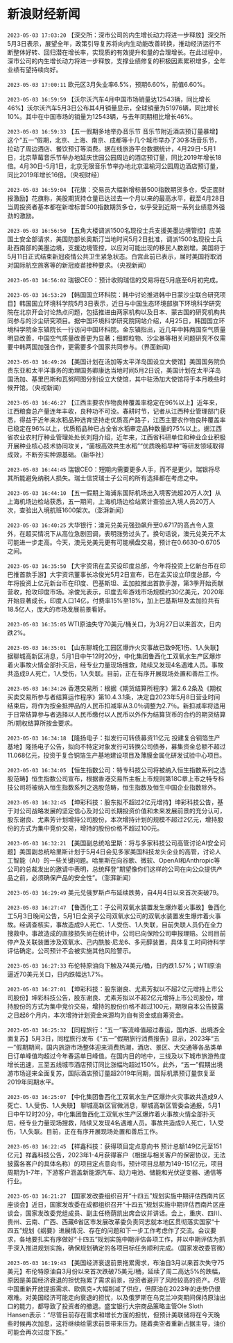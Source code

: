 # 新浪财经新闻
`2023-05-03 17:03:20` 【深交所：深市公司的内生增长动力将进一步释放】深交所5月3日表示，展望全年，政策引导复苏将向内生动能改善转换，推动经济运行不断整体好转、回归潜在增长率，实现质的有效提升和量的合理增长。在此过程中，深市公司的内生增长动力将进一步释放，支撑业绩修复的积极因素累积增多，全年业绩有望持续向好。

`2023-05-03 17:00:11` 欧元区3月失业率6.5%，预期6.60%，前值6.60%。

`2023-05-03 16:59:59` 【沃尔沃汽车4月中国市场销量达12543辆，同比增长46%】沃尔沃汽车5月3日公布其4月销量显示，全球销量为51976辆，同比增长10%。其中在中国市场的销量为12543辆，与去年同期相比增长46%。

`2023-05-03 16:59:33` 【五一假期多地举办音乐节 音乐节附近酒店预订量暴增】这个“五一”假期，北京、上海、南京、成都等十几个城市举办了30多场音乐节，拉动了周边酒店、餐饮预订等消费。据在线旅游平台数据统计，4月29日-5月1日，北京草莓音乐节举办地延庆世园公园周边的酒店预订量，同比2019年增长18倍。4月30日-5月1日，北京无限音乐节举办地北京温榆河公园周边酒店预订量，同比2019年增长16倍。（央视财经）

`2023-05-03 16:59:04` 【花旗：交易员大幅新增标普500指数期货多仓，受正面财报激励】花旗称，美股期货持仓量已达过去一个月以来的最高水平，截至4月28日当周投资者基本都在新增标普500指数期货多仓，似乎受到近期一系列业绩意外强劲的激励。

`2023-05-03 16:56:50` 【五角大楼调派1500名现役士兵支援美墨边境管控】应美国土安全部请求，美国防部长奥斯汀当地时间5月2日批准，调派1500名现役士兵赴西南部的美墨边境，支援边境管控，以应对可能出现的移民人数剧增。美国将于5月11日正式结束新冠疫情公共卫生紧急状态。白宫此前已表示，届时美国将取消对国际航空旅客等的新冠疫苗接种要求。（央视新闻）

`2023-05-03 16:56:02` 瑞银CEO：预计收购瑞信的交易将在5月底至6月初完成。

`2023-05-03 16:53:29` 【韩国国立环科院：韩中讨论推进韩中日蒙沙尘联合研究项目】韩国国立环境科学院5月3日表示，近日与中国生态环境部旗下环境科学研究院在北京开会讨论热点问题，包括推进由两家机构以及日本、蒙古国的研究机构共同参与的沙尘研究项目。据中国环境科学研究院网站介绍，4月25日，韩国国立环境科学院金东镇院长一行访问中国环科院。金东镇指出，近几年中韩两国空气质量明显改善，中国空气质量改善更为显著；细颗粒物、沙尘暴等相关问题研究不仅需要中韩两国加强合作，更需要多个国家共同参与。（界面新闻）

`2023-05-03 16:49:26` 【美国计划在汤加等太平洋岛国设立大使馆】美国国务院负责东亚和太平洋事务的助理国务卿康达当地时间5月2日说，美国计划在太平洋岛国汤加、基里巴斯和瓦努阿图分别设立大使馆，其中驻汤加大使馆将于本月晚些时候开馆。（央视新闻）

`2023-05-03 16:46:27` 【江西主要农作物良种覆盖率稳定在96%以上】近年来，江西粮食总产量连年丰收，良种功不可没。春耕时节，记者从江西种业管理部门获悉，得益于近年来水稻品种选育坚持走优质高产路子，江西主要农作物良种覆盖率已稳定在96%以上，优质稻品种已占全省水稻审定品种数量的75%以上。据江西省农业农村厅种业管理处处长刘翔介绍，近年来，江西省科研单位和种业企业积极开展种业核心技术协同攻关，“菌根高效共生水稻”“优质晚稻早种”等研发领域取得成效，不断夯实种源基础。（新华社）

`2023-05-03 16:44:45` 瑞银CEO：短期内需要更多人手，而不是更少。瑞银将尽其所能避免纳税人损失。瑞士信贷瑞士子公司的所有选择都在考虑之中。

`2023-05-03 16:44:10` 【五一假期上海浦东国际机场出入境客流超20万人次】从上海机场边检站获悉，五一期间，上海机场边检站累计查验出入境人员20万人次，查验出入境航班1600架次。（澎湃新闻）

`2023-05-03 16:40:25` 大华银行：澳元兑美元强劲飙升至0.6717的高点令人意外，在超买情况下从高位急剧回调，表明涨势过头了。换句话说，澳元兑美元不太可能进一步走高。今天，澳元兑美元更有可能横盘交易，预计在0.6630-0.6705之间。

`2023-05-03 16:35:50` 【大宇资讯在孟买设印度总部，今年将投资上亿新台币在印巴推首款手游】大宇资讯董事长凃俊光5月2日宣布，已在孟买设立印度总部，今年将投资上亿元新台币在印度、巴基斯坦、孟加拉推出首款手游，第3季开始贡献营收，抢攻印度市场。凃俊光表示，印度去年游戏市场规模约30亿美元，2020年开始显著成长，印度人口14亿，付费率15%至18%，加上巴基斯坦及孟加拉共有18.5亿人，庞大的市场发展前景看好。

`2023-05-03 16:35:05` WTI原油失守70美元/桶关口，为3月27日以来首次，日内跌2%。

`2023-05-03 16:35:01` 【山东聊城化工园区爆炸火灾事故已致9死1伤、1人失联】据聊城高新区消息，5月1日中午12时20分，中化集团鲁西化工双氧水生产区爆炸着火事故火情全部扑灭后，经专业力量现场搜救，陆续又发现4名遇难人员。事故共造成9人死亡，1人受伤，1人失联。目前，正在有序开展现场处置和善后工作。

`2023-05-03 16:34:26` 香港交易所：根据《期货结算所程序》第2.6.2条及《期权买卖交易所参与者结算运作程序》第10.4.3.1条，决定自2023年5月8日营业时间结束后，将作为按金抵押品的人民币扣减率从3.0％调整为2.7％。新扣减率将适用于日常结算参与者选择以人民币缴付以人民币以外作为结算货币的合约的期货结算所/期权结算所按金要求。

`2023-05-03 16:34:18` 【隆扬电子：拟发行可转债募资11亿元 投建复合铜箔生产基地】隆扬电子公告，拟向不特定对象发行可转换公司债券，募集资金总额不超过11.068亿元，投资于复合铜箔生产基地建设项目及薄膜金属化研发试验中心项目。

`2023-05-03 16:34:05` 【恒生指数公司：特专科技公司将被纳入恒生指数系列之选股范畴】恒生指数公司宣布，根据香港交易所主板上市规则第18C章上市之特专科技公司将被纳入恒生指数系列之选股范畴，恒生指数及恒生中国企业指数除外。

`2023-05-03 16:32:45` 【坤彩科技：股东拟不超过2亿元增持】坤彩科技公告，基于对公司战略发展的坚定信心及对公司长期投资价值和未来发展前景的充分认可，股东谢良、尤素芳计划增持公司股份，本次增持计划的规模不超过2亿元，增持股份的方式为集中竞价交易，增持的股份价格不超过100元。

`2023-05-03 16:32:21` 【美国副总统哈里斯：将与多家科技公司高管讨论AI安全问题】美国副总统哈里斯计划于5月4日会见多家美国科技龙头企业的高管，讨论人工智能（AI）的一些关键问题。哈里斯在向谷歌、微软、OpenAI和Anthropic等公司的总裁发出的邀请中表明，总统拜登“期望像你们这样的公司在向公众提供产品之前，必须确保产品的安全性”。（澎湃新闻）

`2023-05-03 16:29:49` 美元兑俄罗斯卢布延续跌势，自4月4日以来首次突破79。

`2023-05-03 16:27:47` 【鲁西化工：子公司双氧水装置发生爆炸着火事故】鲁西化工5月3日晚间公告，5月1日全资子公司双氧水公司的双氧水装置发生爆炸着火事故。经调查核实，事故造成9人死亡、1人受伤、1人失联，目前失联人员仍在全力搜救中。事故造成的直接损失尚在统计中，公司已向保险公司申报理赔。公司目前停产及关联装置涉及双氧水、己内酰胺·尼龙6、多元醇装置，具体复工时间待科学评估确定。公司预计不会被实施其他风险警示。

`2023-05-03 16:27:33` 布伦特原油向下触及74美元/桶，日内跌1.57%；WTI原油逼近70美元关口，日内跌幅达1.7%。

`2023-05-03 16:27:01` 【坤彩科技：股东谢良、尤素芳拟以不超2亿元增持上市公司股份】坤彩科技公告，股东谢良、尤素芳拟以不超2亿元增持上市公司股份，增持股份的方式为集中竞价交易，增持的股份价格不超过100元，期限自本公告披露之日起6个月内，本次增持计划资金来源均为自有资金或自筹资金。

`2023-05-03 16:25:32` 【同程旅行：“五一”客流峰值超过春运，国内游、出境游全面复苏】5月3日，同程旅行发布《“五一”假期旅行消费报告》显示，2023年“五一”假期期间，国内旅游市场整体迎来消费热潮，酒店、景区、大交通等各品类单日订单峰值均超过今年春运单日峰值。在国内目的地中，三线及以下城市旅游热度增长迅速，三至五线城市酒店预订同比涨幅均超过150%。此外，“五一”假期出境游市场迎来全面复苏，国际酒店预订量超2019年同期，国际机票预订量恢复至2019年同期水平。

`2023-05-03 16:25:07` 【中化集团鲁西化工双氧水生产区爆炸火灾事故共造成9人死亡、1人受伤、1人失联】 聊城高新区官微消息，聊城高新区管委会通报，5月1日中午12时20分，中化集团鲁西化工双氧水生产区爆炸着火事故火情全部扑灭后，经专业力量现场搜救，陆续又发现4名遇难人员。事故共造成9人死亡，1人受伤，1人失联。目前，正在有序开展现场处置和善后工作。

`2023-05-03 16:22:45` 【祥鑫科技：获得项目定点意向书 预计总额149亿元至151亿元】祥鑫科技公告，2023年1-4月获得客户（根据与相关客户的保密协议，无法披露各客户的具体名称）的项目定点意向书，预计项目总额为149-151亿元，项目周期为1-7年，下游客户涵盖新能源汽车、动力电池、储能和光伏逆变器、通信等行业。

`2023-05-03 16:21:27` 【国家发改委组织召开“十四五”规划实施中期评估西南片区座谈会】近日，国家发改委在成都组织召开“十四五”规划实施中期评估西南片区座谈会，国家发改委党组成员、副主任杨荫凯出席会议并讲话。会上，重庆、四川、贵州、云南、广西、西藏6省区市发展改革委负责同志就本地区贯彻落实国家“十四五”规划《纲要》进展情况、存在的问题和下一步工作考虑作了交流。会议要求，各地要扎实有序做好“十四五”规划实施中期评估各项工作，并以中期评估为抓手深入推进规划实施，确保规划确定的各项目标任务顺利完成。（国家发改委官微）

`2023-05-03 16:19:43` 【美国经济衰退前景拖累需求，布油自3月以来首次失守75美元】布伦特原油自3月份以来首次跌破75美元/桶，延续了周二高达5%的跌幅，原因是美国经济衰退的担忧拖累了需求前景，投资者避开了风险较高的资产。尽管中国重新开放提振需求、欧佩克+大幅削减了供应，但原油在2023年的走势仍很艰难。对美国经济可能走向衰退的担忧，以及俄罗斯在乌克兰冲突期间保持原油出口的能力，都导致了投资者的撤退。盛宝银行大宗商品策略主管Ole Sloth Hansen表示：“尽管目前存在需求和增长方面的担忧，但预计美联储将在今天晚些时候再次加息，这将继续给需求前景带来压力。随着卖空者重新占据主导，油价可能会再次过度下跌。”


